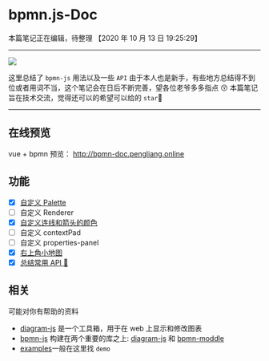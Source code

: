 # bpmn.js-Doc

本篇笔记正在编辑，待整理 【2020 年 10 月 13 日 19:25:29】

---

[![](https://img.shields.io/badge/Bpmn.js-^7.3.1-33aadd?style=flat-square)](https://www.bt.cn/)

这里总结了 `bpmn-js` 用法以及一些 `API`
由于本人也是新手，有些地方总结得不到位或者用词不当，这个笔记会在日后不断完善，望各位老爷多多指点 😚
本篇笔记旨在技术交流，觉得还可以的希望可以给的 `star`🤝

---

## 在线预览

vue + bpmn 预览： <a href="http://bpmn-doc.pengliang.online">http://bpmn-doc.pengliang.online</a>

## 功能

- [x] <a href="./doc/customPalette.md">自定义 Palette</a>
- [ ] 自定义 Renderer
- [x] <a href="./doc/customConnectionColor.md">自定义连线和箭头的颜色</a>
- [ ] 自定义 contextPad
- [ ] 自定义 properties-panel
- [x] <a href="./doc/customMiniMap.md">右上角小地图</a>
- [x] <a href="./doc/bpmnApi.md">总结常用 API 🚩</a>

## 相关

可能对你有帮助的资料

- [diagram-js](https://github.com/bpmn-io/diagram-js) 是一个工具箱，用于在 web 上显示和修改图表
- [bpmn-js](https://github.com/bpmn-io/bpmn-js) 构建在两个重要的库之上: [diagram-js](https://github.com/bpmn-io/diagram-js) 和 [bpmn-moddle](https://github.com/bpmn-io/bpmn-moddle)
- [examples](https://github.com/bpmn-io/bpmn-js-examples)一般在这里找 `demo`

